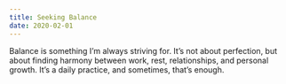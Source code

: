 ```yaml
---
title: Seeking Balance
date: 2020-02-01 
---
```

Balance is something I’m always striving for. It’s not about perfection, but about finding harmony between work, rest, relationships, and personal growth. It’s a daily practice, and sometimes, that’s enough.